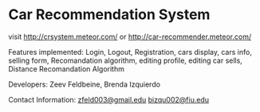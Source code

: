 # Car Recommendation System

visit http://crsystem.meteor.com/ or http://car-recommender.meteor.com/

Features implemented:
Login,
Logout,
Registration,
cars display,
cars info,
selling form,
Recomandation algorithm,
editing profile,
editing car sells,
Distance Recomandation Algorithm


Developers:
Zeev Feldbeine,
Brenda Izquierdo

Contact Information:
zfeld003@gmail.edu
bizqu002@fiu.edu